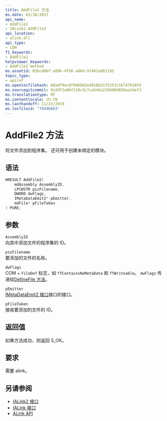 ```yaml
---
title: AddFile2 方法
ms.date: 03/30/2017
api_name:
- AddFile2
- IALink2.AddFile2
api_location:
- alink.dll
api_type:
- COM
f1_keywords:
- AddFile2
helpviewer_keywords:
- AddFile2 method
ms.assetid: 03bc49bf-a89b-4fb6-a88d-97482e061195
topic_type:
- apiref
ms.openlocfilehash: 8dadf9ec8f896b03e4918b21f5153c1b747010fd
ms.sourcegitcommit: 9a39f2a06f110c9c7ca54ba216900d038aa14ef3
ms.translationtype: MT
ms.contentlocale: zh-CN
ms.lasthandoff: 11/23/2019
ms.locfileid: "74446663"
---
```

# <a name="addfile2-method"></a>AddFile2 方法
将文件添加到程序集。 还可用于创建未绑定的模块。  
  
## <a name="syntax"></a>语法  
  
```cpp  
HRESULT AddFile2(  
    mdAssembly AssemblyID,  
    LPCWSTR pszFilename,  
    DWORD dwFlags,  
    IMetaDataEmit2* pEmitter,  
    mdFile* pFileToken  
) PURE;  
```  
  
## <a name="parameters"></a>参数  
 `AssemblyID`  
 向其中添加文件的程序集的 ID。  
  
 `pszFilename`  
 要添加的文件的名称。  
  
 `dwFlags`  
 COM + `FileDef` 标志，如 `ffContainsNoMetaData` 和 `ffWriteable`。 `dwFlags` 传递给[DefineFile 方法](../metadata/imetadataassemblyemit-definefile-method.md)。  
  
 `pEmitter`  
 [IMetaDataEmit2 接口](../metadata/imetadataemit2-interface.md)接口的接口。  
  
 `pFileToken`  
 接收要添加的文件的 ID。  
  
## <a name="return-value"></a>返回值  
 如果方法成功，则返回 S_OK。  
  
## <a name="requirements"></a>要求  
 需要 alink。  
  
## <a name="see-also"></a>另请参阅

- [IALink2 接口](ialink2-interface.md)
- [IALink 接口](ialink-interface.md)
- [ALink API](index.md)
